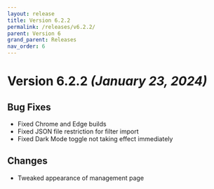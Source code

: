 ```yaml
---
layout: release
title: Version 6.2.2
permalink: /releases/v6.2.2/
parent: Version 6
grand_parent: Releases
nav_order: 6
---
```


# Version 6.2.2 *(January 23, 2024)*

## Bug Fixes

- Fixed Chrome and Edge builds
- Fixed JSON file restriction for filter import
- Fixed Dark Mode toggle not taking effect immediately

## Changes

- Tweaked appearance of management page
